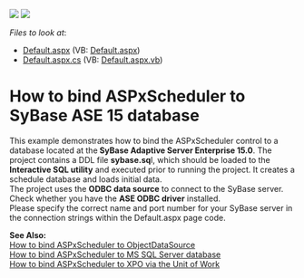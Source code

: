 <!-- default badges list -->
[![](https://img.shields.io/badge/Open_in_DevExpress_Support_Center-FF7200?style=flat-square&logo=DevExpress&logoColor=white)](https://supportcenter.devexpress.com/ticket/details/E409)
[![](https://img.shields.io/badge/📖_How_to_use_DevExpress_Examples-e9f6fc?style=flat-square)](https://docs.devexpress.com/GeneralInformation/403183)
<!-- default badges end -->
<!-- default file list -->
*Files to look at*:

* [Default.aspx](./CS/WebSite/Default.aspx) (VB: [Default.aspx](./VB/WebSite/Default.aspx))
* [Default.aspx.cs](./CS/WebSite/Default.aspx.cs) (VB: [Default.aspx.vb](./VB/WebSite/Default.aspx.vb))
<!-- default file list end -->
# How to bind ASPxScheduler to SyBase ASE 15 database


<p>This example demonstrates how to bind the ASPxScheduler control to a database located at the<strong> SyBase Adaptive Server Enterprise 15.0</strong>. The project contains a DDL file <strong>sybase.sq</strong>l, which should be loaded to the <strong>Interactive SQL utility</strong> and executed prior to running the project. It creates a schedule database and loads initial data.<br />
The project uses the <strong>ODBC data source</strong> to connect to the SyBase server. Check whether you have the <strong>ASE ODBC driver</strong> installed. <br />
Please specify the correct name and port number for your SyBase server in the connection strings within the  Default.aspx page code.</p><p><strong>See Also:</strong><br />
<a href="https://www.devexpress.com/Support/Center/p/K18043">How to bind ASPxScheduler to ObjectDataSource</a><br />
<a href="https://www.devexpress.com/Support/Center/p/E215">How to bind ASPxScheduler to MS SQL Server database</a><br />
<a href="https://www.devexpress.com/Support/Center/p/E261">How to bind ASPxScheduler to XPO via the Unit of Work</a></p>

<br/>


